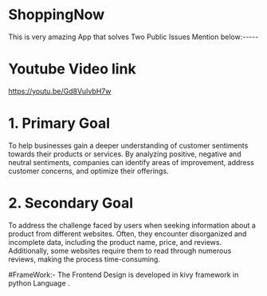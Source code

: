 # ShoppingNow
This is very amazing App that solves Two Public Issues Mention below:-----
# Youtube Video link
https://youtu.be/Gd8VuIvbH7w
# 1. Primary Goal 
To help businesses gain a deeper understanding of customer sentiments towards their products or services. By analyzing positive, negative and neutral sentiments, companies can identify areas of improvement, address customer concerns, and optimize their offerings.
# 2. Secondary Goal
To address the challenge faced by users when seeking information about a product from different websites. Often, they encounter disorganized and incomplete data, including the product name, price, and reviews. Additionally, some websites require them to read through numerous reviews, making the process time-consuming.

#FrameWork:- 
The Frontend Design is developed in kivy framework in python Language .
